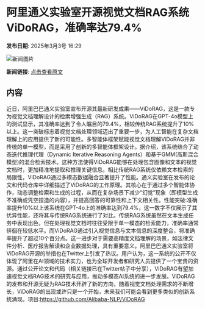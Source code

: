 # 阿里通义实验室开源视觉文档RAG系统ViDoRAG，准确率达79.4%

**发布日期**: 2025年3月3号 16:29

![新闻图片](https://upload.chinaz.com/2025/0303/6387661611764483906364903.png)

**新闻链接**: [点击查看原文](https://www.aibase.com/zh/news/15891)

## 内容

近日，阿里巴巴通义实验室宣布开源其最新研发成果——ViDoRAG，这是一款专为视觉文档理解设计的检索增强生成（RAG）系统。ViDoRAG在GPT-4o模型上的测试显示，其准确率达到了令人瞩目的79.4%，相较传统RAG系统提升了10%以上。这一突破标志着视觉文档处理领域迈出了重要一步，为人工智能在复杂文档理解上的应用提供了新的可能性。多智能体框架赋能视觉文档理解ViDoRAG并非传统的单一模型，而是采用了创新的多智能体框架设计。据介绍，该系统结合了动态迭代推理代理（Dynamic Iterative Reasoning Agents）和基于GMM(高斯混合模型)的混合检索技术。这种方法使得ViDoRAG能够在处理包含图像和文本的视觉文档时，更加精准地提取和推理关键信息。相比传统RAG系统仅依赖文本检索的局限性，ViDoRAG通过多模态数据融合显著提升了性能。通义实验室在发布的论文和代码仓库中详细描述了ViDoRAG的工作原理。其核心在于通过多个智能体协作，动态调整检索和生成的过程，从而在复杂场景下减少“幻觉”现象（即模型生成不准确或凭空捏造的内容），并提高回答的可靠性和上下文相关性。性能突破:准确率提升10%以上该系统在GPT-4o上的准确率达到79.4%，这一数字不仅展示了其优异性能，还将其与传统RAG系统进行了对比。传统RAG系统虽然在文本生成任务中表现出色，但在处理视觉文档时往往受限于单一模态的检索能力，准确率通常徘徊在较低水平。而ViDoRAG通过引入视觉信息与文本信息的深度整合，将准确率提升了超过10个百分点。这一进步对于需要高精度文档理解的场景，如法律文件分析、医疗报告解读和企业数据处理，具有重要意义。阿里巴巴通义实验室将ViDoRAG开源的举措也在Twitter上引发了热议。用户认为，这一系统的公开不仅体现了阿里在AI领域的技术实力，也为全球开发者和研究人员提供了一个宝贵的资源。通过公开论文和代码（相关链接已在Twitter帖子中分享），ViDoRAG有望加速视觉文档RAG技术的研究与应用，推动多模态AI系统的进一步发展。ViDoRAG的发布和开源无疑为RAG技术开辟了新的方向，随着视觉文档处理需求的不断增长，ViDoRAG的出现或许只是一个开始，未来我们可能会看到更多类似的创新系统涌现。项目:https://github.com/Alibaba-NLP/ViDoRAG
